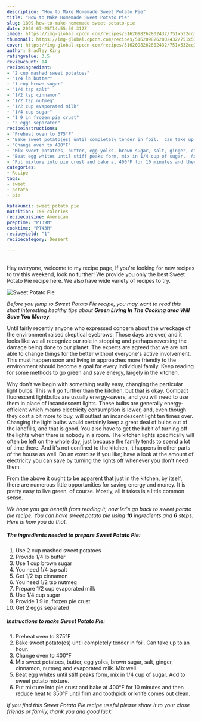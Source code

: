 ```yaml
---
description: "How to Make Homemade Sweet Potato Pie"
title: "How to Make Homemade Sweet Potato Pie"
slug: 1809-how-to-make-homemade-sweet-potato-pie
date: 2020-07-25T14:55:50.312Z
image: https://img-global.cpcdn.com/recipes/5162098262802432/751x532cq70/sweet-potato-pie-recipe-main-photo.jpg
thumbnail: https://img-global.cpcdn.com/recipes/5162098262802432/751x532cq70/sweet-potato-pie-recipe-main-photo.jpg
cover: https://img-global.cpcdn.com/recipes/5162098262802432/751x532cq70/sweet-potato-pie-recipe-main-photo.jpg
author: Bradley King
ratingvalue: 3.5
reviewcount: 14
recipeingredient:
- "2 cup mashed sweet potatoes"
- "1/4 lb butter"
- "1 cup brown sugar"
- "1/4 tsp salt"
- "1/2 tsp cinnamon"
- "1/2 tsp nutmeg"
- "1/2 cup evaporated milk"
- "1/4 cup sugar"
- "1 9 in frozen pie crust"
- "2 eggs separated"
recipeinstructions:
- "Preheat oven to 375°F"
- "Bake sweet potato(es) until completely tender in foil.  Can take up to an hour."
- "Change oven to 400°F"
- "Mix sweet potatoes, butter, egg yolks, brown sugar, salt, ginger, cinnamon, nutmeg and evaporated milk.  Mix well."
- "Beat egg whites until stiff peaks form, mix in 1/4 cup of sugar.  Add to sweet potato mixture."
- "Put mixture into pie crust and bake at 400°F for 10 minutes and then reduce heat to 350°F until firm and toothpick or knife comes out clean."
categories:
- Recipe
tags:
- sweet
- potato
- pie

katakunci: sweet potato pie 
nutrition: 156 calories
recipecuisine: American
preptime: "PT39M"
cooktime: "PT43M"
recipeyield: "1"
recipecategory: Dessert

---
```

<br>
Hey everyone, welcome to my recipe page, If you're looking for new recipes to try this weekend, look no further! We provide you only the best Sweet Potato Pie recipe here. We also have wide variety of recipes to try.
<br>


![Sweet Potato Pie](https://img-global.cpcdn.com/recipes/5162098262802432/751x532cq70/sweet-potato-pie-recipe-main-photo.jpg)

<i>Before you jump to Sweet Potato Pie recipe, you may want to read this short interesting healthy tips about 
<strong>Green Living In The Cooking area Will Save You Money</strong>.</i>
</br>

Until fairly recently anyone who expressed concern about the wreckage of the environment raised skeptical eyebrows. Those days are over, and it looks like we all recognize our role in stopping and perhaps reversing the damage being done to our planet. The experts are agreed that we are not able to change things for the better without everyone's active involvement. This must happen soon and living in approaches more friendly to the environment should become a goal for every individual family. Keep reading for some methods to go green and save energy, largely in the kitchen.

Why don't we begin with something really easy, changing the particular light bulbs. This will go further than the kitchen, but that is okay. Compact fluorescent lightbulbs are usually energy-savers, and you will need to use them in place of incandescent lights. These bulbs are generally energy-efficient which means electricity consumption is lower, and, even though they cost a bit more to buy, will outlast an incandescent light ten times over. Changing the light bulbs would certainly keep a great deal of bulbs out of the landfills, and that is good. You also have to get the habit of turning off the lights when there is nobody in a room. The kitchen lights specifically will often be left on the whole day, just because the family tends to spend a lot of time there. And it's not confined to the kitchen, it happens in other parts of the house as well. Do an exercise if you like; have a look at the amount of electricity you can save by turning the lights off whenever you don't need them.

From the above it ought to be apparent that just in the kitchen, by itself, there are numerous little opportunities for saving energy and money. It is pretty easy to live green, of course. Mostly, all it takes is a little common sense.


<i>We hope you got benefit from reading it, now let's go back to sweet potato pie recipe. You can have sweet potato pie using <strong>10</strong> ingredients and <strong>6</strong> steps. Here is how you do that.
</i>

##### The ingredients needed to prepare Sweet Potato Pie:

1. Use 2 cup mashed sweet potatoes
1. Provide 1/4 lb butter
1. Use 1 cup brown sugar
1. You need 1/4 tsp salt
1. Get 1/2 tsp cinnamon
1. You need 1/2 tsp nutmeg
1. Prepare 1/2 cup evaporated milk
1. Use 1/4 cup sugar
1. Provide 1 9 in. frozen pie crust
1. Get 2 eggs separated


##### Instructions to make Sweet Potato Pie:

1. Preheat oven to 375°F
1. Bake sweet potato(es) until completely tender in foil.  Can take up to an hour.
1. Change oven to 400°F
1. Mix sweet potatoes, butter, egg yolks, brown sugar, salt, ginger, cinnamon, nutmeg and evaporated milk.  Mix well.
1. Beat egg whites until stiff peaks form, mix in 1/4 cup of sugar.  Add to sweet potato mixture.
1. Put mixture into pie crust and bake at 400°F for 10 minutes and then reduce heat to 350°F until firm and toothpick or knife comes out clean.


<i>If you find this Sweet Potato Pie recipe useful please share it to your close friends or family, thank you and good luck.</i>
